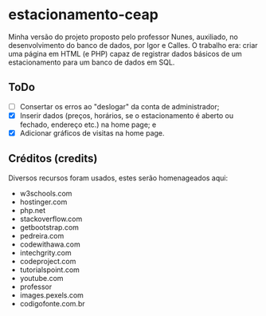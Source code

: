 # estacionamento-ceap
Minha versão do projeto proposto pelo professor Nunes, auxiliado, no desenvolvimento do banco de dados, por Igor e Calles. O trabalho era: criar uma página em HTML (e PHP) capaz de registrar dados básicos de um estacionamento para um banco de dados em SQL.

## ToDo
- [ ] Consertar os erros ao "deslogar" da conta de administrador;
- [x] Inserir dados (preços, horários, se o estacionamento é aberto ou fechado, endereço etc.) na home page; e
- [x] Adicionar gráficos de visitas na home page.

## Créditos (credits)
Diversos recursos foram usados, estes serão homenageados aqui:
- w3schools.com
- hostinger.com
- php.net
- stackoverflow.com
- getbootstrap.com
- pedreira.com
- codewithawa.com
- intechgrity.com
- codeproject.com
- tutorialspoint.com
- youtube.com
- professor
- images.pexels.com
- codigofonte.com.br
